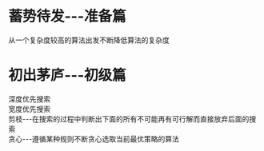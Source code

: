 # 蓄势待发---准备篇
从一个复杂度较高的算法出发不断降低算法的复杂度  
# 初出茅庐---初级篇
深度优先搜索  
宽度优先搜索  
剪枝---在搜索的过程中判断出下面的所有不可能再有可行解而直接放弃后面的搜索  
贪心---遵循某种规则不断贪心选取当前最优策略的算法  
